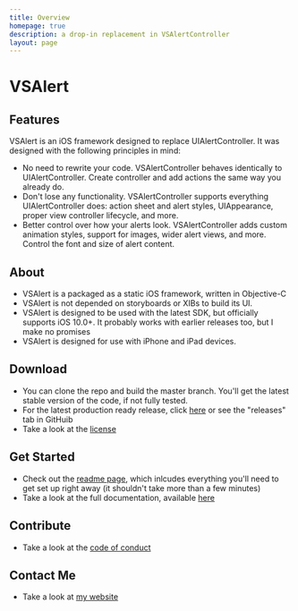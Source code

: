 ```yaml
---
title: Overview
homepage: true
description: a drop-in replacement in VSAlertController
layout: page
---
```


# VSAlert

## Features
VSAlert is an iOS framework designed to replace UIAlertController. It was designed with the following principles in mind:

* No need to rewrite your code. VSAlertController behaves identically to UIAlertController. Create controller and add actions the same way you already do.
* Don't lose any functionality. VSAlertController supports everything UIAlertController does: action sheet and alert styles, UIAppearance, proper view controller lifecycle, and more.
* Better control over how your alerts look. VSAlertController adds custom animation styles, support for images, wider alert views, and more. Control the font and size of alert content.

## About
* VSAlert is a packaged as a static iOS framework, written in Objective-C
* VSAlert is not depended on storyboards or XIBs to build its UI.
* VSAlert is designed to be used with the latest SDK, but officially supports iOS 10.0+. It probably works with earlier releases too, but I make no promises
* VSAlert is designed for use with iPhone and iPad devices.

## Download
* You can clone the repo and build the master branch. You'll get the latest stable version of the code, if not fully tested.
* For the latest production ready release, click [here](https://github.com/vsanthanam/VSAlert/releases/latest) or see the "releases" tab in GitHuib
* Take a look at the [license](https://code.vsanthanam.com/VSAlert/LICENSE)

## Get Started
* Check out the [readme page](https://code.vsanthanam.com/VSAlert/README), which inlcudes everything you'll need to get set up right away (it shouldn't take more than a few minutes)
* Take a look at the full documentation, available [here](https://code.vsanthanam.com/VSAlert/Documentation/)

## Contribute
* Take a look at the [code of conduct](https://code.vsanthanam.com/VSAlert/CODE_OF_CONDUCT)

## Contact Me
* Take a look at [my website](https://www.vsanthanam.com)
